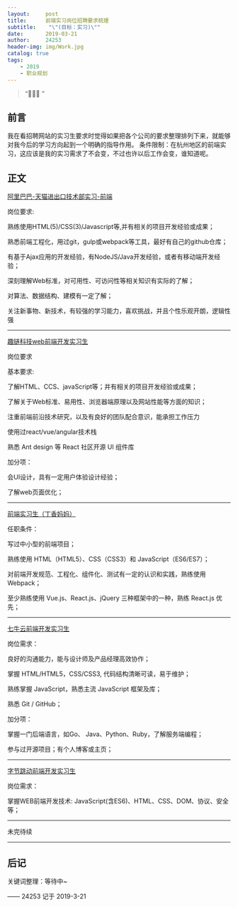```yaml
---
layout:     post
title:      前端实习岗位招聘要求梳理
subtitle:    "\"(目标：实习)\""
date:       2019-03-21
author:     24253
header-img: img/Work.jpg
catalog: true
tags:
    - 2019
    - 职业规划
---
```


> “🙉🙉🙉 ”

## 前言

我在看招聘网站的实习生要求时觉得如果把各个公司的要求整理排列下来，就能够对我今后的学习方向起到一个明确的指导作用。
条件限制：在杭州地区的前端实习，这应该是我的实习需求了不会变，不过也许以后工作会变，谁知道呢。

## 正文

[阿里巴巴-天猫进出口技术部实习-前端](https://www.shixiseng.com/intern/inn_xzbkazylz0r9)

岗位要求:

熟练使用HTML(5)/CSS(3)/Javascript等,并有相关的项目开发经验或成果；

熟悉前端工程化，用过git，gulp或webpack等工具，最好有自己的github仓库；

有基于Ajax应用的开发经验，有NodeJS/Java开发经验，或者有移动端开发经验； 

深刻理解Web标准，对可用性、可访问性等相关知识有实际的了解； 

对算法、数据结构、建模有一定了解； 

关注新事物、新技术，有较强的学习能力，喜欢挑战，并且个性乐观开朗，逻辑性强 

---

[趣链科技web前端开发实习生](https://www.shixiseng.com/intern/inn_nbf5y8kgobti)

岗位要求

基本要求:

了解HTML、CCS、javaScript等；并有相关的项目开发经验或成果；

了解关于Web标准、易用性、浏览器端原理以及网站性能等方面的知识；

注重前端前沿技术研究，以及有良好的团队配合意识，能承担工作压力

使用过react/vue/angular技术栈

熟悉 Ant design 等 React 社区开源 UI 组件库

加分项：

会UI设计，具有一定用户体验设计经验；

了解web页面优化；

---

[前端实习生（丁香妈妈）](https://www.shixiseng.com/intern/inn_umijh8ltzlrf)

任职条件：

写过中小型的前端项目；

熟练使用 HTML（HTML5）、CSS（CSS3）和 JavaScript（ES6/ES7）；

对前端开发规范、工程化、组件化、测试有一定的认识和实践，熟练使用 Webpack；

至少熟练使用 Vue.js、React.js、jQuery 三种框架中的一种，熟练 React.js 优先；

---

[七牛云前端开发实习生](https://www.shixiseng.com/intern/inn_umijh8ltzlrf)

岗位需求：

良好的沟通能力，能与设计师及产品经理高效协作；

掌握 HTML/HTML5，CSS/CSS3, 代码结构清晰可读，易于维护；

熟练掌握 JavaScript，熟悉主流 JavaScript 框架及库；

熟悉 Git / GitHub；

加分项：

掌握一门后端语言，如Go、 Java、Python、Ruby，了解服务端编程；

参与过开源项目；有个人博客或主页；

---

[字节跳动前端开发实习生](https://www.lagou.com/jobs/5353420.html)

岗位需求：

掌握WEB前端开发技术: JavaScript(含ES6)、HTML、CSS、DOM、协议、安全等；

---

未完待续

---

## 后记

关键词整理：等待中~

—— 24253 记于 2019-3-21
